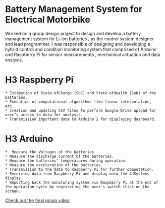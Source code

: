 # Battery Management System for Electrical Motorbike
Worked on a group design project to design and develop a battery management system for Li-ion batteries , as the control system designer and lead programmer. I was responsible of designing and developing a hybrid control and condition monitoring system that comprised of Arduino and Raspberry Pi for sensor measurements , mechanical actuation and data analysis.

# H3 Raspberry Pi
    * Estimation of State-ofCharge (SoC) and State-ofHealth (SoH) of the batteries.
    * Execution of computational algorithms like linear interpolation, etc.
    * Creation and updating CSV files to perform Google Drive upload for user’s access to data for analysis.
    * Transmission important data to Arduino 2 for displaying dashboard.
# H3 Arduino
    *  Measure the Voltages of the batteries.
    * Measure the discharge current of the batteries.
    * Measure the batteries’ temperatures during operation.
    * Measure the acceleration of the batteries.
    * Transmission to the data to Raspberry Pi for further computation.
    * Receiving data from Raspberry Pi and display onto the 4dSystems display.
    * Reporting back the monitoring system via Raspberry Pi at the end of the operation cycle by registering the user’s switch click on the screen. 


[Check out the final group video](https://www.youtube.com/watch?v=v9mOU1CrWdg&feature=youtu.be)

